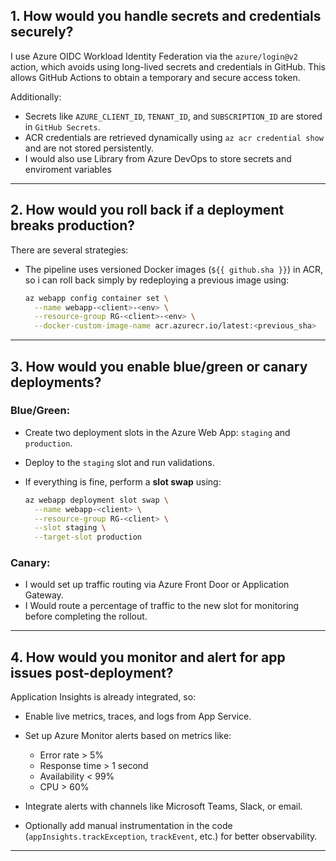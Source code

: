 
## 1. How would you handle secrets and credentials securely?

I use Azure OIDC Workload Identity Federation via the `azure/login@v2` action, which avoids using long-lived secrets and credentials in GitHub. This allows GitHub Actions to obtain a temporary and secure access token.

Additionally:
- Secrets like `AZURE_CLIENT_ID`, `TENANT_ID`, and `SUBSCRIPTION_ID` are stored in `GitHub Secrets`.
- ACR credentials are retrieved dynamically using `az acr credential show` and are not stored persistently.
- I would also use Library from Azure DevOps to store secrets and enviroment variables

---

## 2. How would you roll back if a deployment breaks production?

There are several strategies:

- The pipeline uses versioned Docker images (`${{ github.sha }}`) in ACR, so i can roll back simply by redeploying a previous image using:

  ```bash
  az webapp config container set \
    --name webapp-<client>-<env> \
    --resource-group RG-<client>-<env> \
    --docker-custom-image-name acr.azurecr.io/latest:<previous_sha>
  ```

---

## 3. How would you enable blue/green or canary deployments?

### Blue/Green:
- Create two deployment slots in the Azure Web App: `staging` and `production`.
- Deploy to the `staging` slot and run validations.
- If everything is fine, perform a **slot swap** using:

  ```bash
  az webapp deployment slot swap \
    --name webapp-<client> \
    --resource-group RG-<client> \
    --slot staging \
    --target-slot production
  ```

### Canary:
- I would set up traffic routing via Azure Front Door or Application Gateway.
- I Would route a percentage of traffic to the new slot for monitoring before completing the rollout.

---

## 4. How would you monitor and alert for app issues post-deployment?

Application Insights is already integrated, so:

- Enable live metrics, traces, and logs from App Service.
- Set up Azure Monitor alerts based on metrics like:
  - Error rate > 5%
  - Response time > 1 second
  - Availability < 99%
  - CPU > 60%

- Integrate alerts with channels like Microsoft Teams, Slack, or email.
- Optionally add manual instrumentation in the code (`appInsights.trackException`, `trackEvent`, etc.) for better observability.

---
